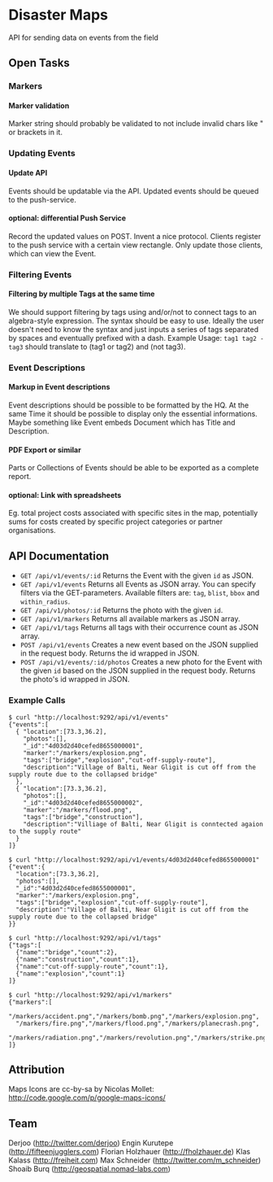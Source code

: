 # Disaster Maps

API for sending data on events from the field

## Open Tasks

### Markers

#### Marker validation
Marker string should probably be validated to not include invalid chars like " or brackets in it.

### Updating Events

#### Update API
Events should be updatable via the API.
Updated events should be queued to the push-service.

#### optional: differential Push Service
Record the updated values on POST.
Invent a nice protocol.
Clients register to the push service with a certain view rectangle.
Only update those clients, which can view the Event.

### Filtering Events

#### Filtering by multiple Tags at the same time
We should support filtering by tags using and/or/not to connect tags to an algebra-style expression.
The syntax should be easy to use.
Ideally the user doesn't need to know the syntax and just inputs a series of tags separated by spaces and eventually prefixed with a dash.
Example Usage:
`tag1 tag2 -tag3` should translate to (tag1 or tag2) and (not tag3).

### Event Descriptions

#### Markup in Event descriptions
Event descriptions should be possible to be formatted by the HQ.
At the same Time it should be possible to display only the essential informations.
Maybe something like Event embeds Document which has Title and Description.

#### PDF Export or similar
Parts or Collections of Events should be able to be exported as a complete report.

#### optional: Link with spreadsheets
Eg. total project costs associated with specific sites in the map, potentially sums for costs created by specific project categories or partner organisations.

## API Documentation

- `GET /api/v1/events/:id` Returns the Event with the given `id` as JSON.
- `GET /api/v1/events` Returns all Events as JSON array. You can specify filters via the GET-parameters. Available filters are: `tag`, `blist`, `bbox` and `within_radius`.
- `GET /api/v1/photos/:id` Returns the photo with the given `id`.
- `GET /api/v1/markers` Returns all available markers as JSON array.
- `GET /api/v1/tags` Returns all tags with their occurrence count as JSON array.
- `POST /api/v1/events` Creates a new event based on the JSON supplied in the request body. Returns the id wrapped in JSON.
- `POST /api/v1/events/:id/photos` Creates a new photo for the Event with the given `id` based on the JSON supplied in the request body. Returns the photo's id wrapped in JSON.

### Example Calls

    $ curl "http://localhost:9292/api/v1/events"
    {"events":[
      { "location":[73.3,36.2],
        "photos":[],
        "_id":"4d03d2d40cefed8655000001",
        "marker":"/markers/explosion.png",
        "tags":["bridge","explosion","cut-off-supply-route"],
        "description":"Village of Balti, Near Gligit is cut off from the supply route due to the collapsed bridge"
      },
      { "location":[73.3,36.2],
        "photos":[],
        "_id":"4d03d2d40cefed8655000002",
        "marker":"/markers/flood.png",
        "tags":["bridge","construction"],
        "description":"Villiage of Balti, Near Gligit is conntected agaion to the supply route"
      }
    ]}
  
    $ curl "http://localhost:9292/api/v1/events/4d03d2d40cefed8655000001"
    {"event":{
      "location":[73.3,36.2],
      "photos":[],
      "_id":"4d03d2d40cefed8655000001",
      "marker":"/markers/explosion.png",
      "tags":["bridge","explosion","cut-off-supply-route"],
      "description":"Village of Balti, Near Gligit is cut off from the supply route due to the collapsed bridge"
    }}

    $ curl "http://localhost:9292/api/v1/tags"
    {"tags":[
      {"name":"bridge","count":2},
      {"name":"construction","count":1},
      {"name":"cut-off-supply-route","count":1},
      {"name":"explosion","count":1}
    ]}
  
    $ curl "http://localhost:9292/api/v1/markers"
    {"markers":[
      "/markers/accident.png","/markers/bomb.png","/markers/explosion.png",
      "/markers/fire.png","/markers/flood.png","/markers/planecrash.png",
      "/markers/radiation.png","/markers/revolution.png","/markers/strike.png"
    ]}

## Attribution

Maps Icons are cc-by-sa by Nicolas Mollet: http://code.google.com/p/google-maps-icons/

## Team
Derjoo (http://twitter.com/derjoo)
Engin Kurutepe (http://fifteenjugglers.com)
Florian Holzhauer (http://fholzhauer.de)
Klas Kalass (http://freiheit.com)
Max Schneider (http://twitter.com/m_schneider)
Shoaib Burq (http://geospatial.nomad-labs.com)
